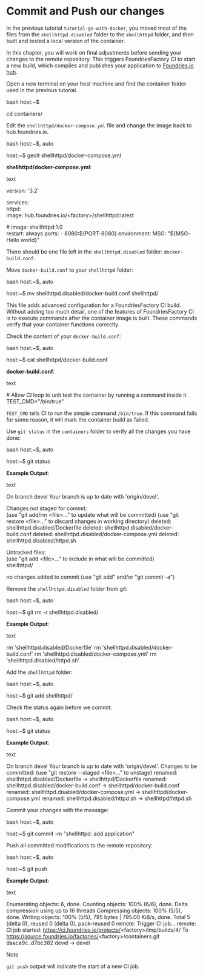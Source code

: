# Commit and Push our changes

In the previous tutorial `tutorial-gs-with-docker`, you moved most of
the files from the `shellhttpd.disabled` folder to the `shellhttpd`
folder, and then built and tested a local version of the container.

In this chapter, you will work on final adjustments before sending your
changes to the remote repository. This triggers FoundriesFactory CI to
start a new build, which compiles and publishes your application to
[Foundries.io hub](https://hub.foundries.io/).

Open a new terminal on your host machine and find the container folder
used in the previous tutorial.

bash host:~$

cd containers/

Edit the `shellhttpd/docker-compose.yml` file and change the image back
to hub.foundries.io.

bash host:~$, auto

host:~$ gedit shellhttpd/docker-compose.yml

**shellhttpd/docker-compose.yml**:

text

version: '3.2'

services:  
httpd:  
image: hub.foundries.io/&lt;factory&gt;/shellhttpd:latest

\# image: shellhttpd:1.0  
restart: always ports: - 8080:${PORT-8080} environment: MSG:
"${MSG-Hello world}"

There should be one file left in the `shellhttpd.disabled` folder:
`docker-build.conf`.

Move `docker-build.conf` to your `shellhttpd` folder:

bash host:~$, auto

host:~$ mv shellhttpd.disabled/docker-build.conf shellhttpd/

This file adds advanced configuration for a FoundriesFactory CI build.
Without adding too much detail, one of the features of FoundriesFactory
CI is to execute commands after the container image is built. These
commands verify that your container functions correctly.

Check the content of your `docker-build.conf`:

bash host:~$, auto

host:~$ cat shellhttpd/docker-build.conf

**docker-build.conf**:

text

\# Allow CI loop to unit test the container by running a command inside
it TEST\_CMD="/bin/true"

`TEST_CMD` tells CI to run the simple command `/bin/true`. If this
command fails for some reason, it will mark the container build as
failed.

Use `git status` in the `containers` folder to verify all the changes
you have done:

bash host:~$, auto

host:~$ git status

**Example Output**:

text

On branch devel Your branch is up to date with 'origin/devel'.

Changes not staged for commit:  
(use "git add/rm &lt;file&gt;..." to update what will be committed) (use
"git restore &lt;file&gt;..." to discard changes in working directory)
deleted: shellhttpd.disabled/Dockerfile deleted:
shellhttpd.disabled/docker-build.conf deleted:
shellhttpd.disabled/docker-compose.yml deleted:
shellhttpd.disabled/httpd.sh

Untracked files:  
(use "git add &lt;file&gt;..." to include in what will be committed)  
shellhttpd/

no changes added to commit (use "git add" and/or "git commit -a")

Remove the `shellhttpd.disabled` folder from git:

bash host:~$, auto

host:~$ git rm -r shellhttpd.disabled/

**Example Output**:

text

rm 'shellhttpd.disabled/Dockerfile' rm
'shellhttpd.disabled/docker-build.conf' rm
'shellhttpd.disabled/docker-compose.yml' rm
'shellhttpd.disabled/httpd.sh'

Add the `shellhttpd` folder:

bash host:~$, auto

host:~$ git add shellhttpd/

Check the status again before we commit:

bash host:~$, auto

host:~$ git status

**Example Output**:

text

On branch devel Your branch is up to date with 'origin/devel'. Changes
to be committed: (use "git restore --staged &lt;file&gt;..." to unstage)
renamed: shellhttpd.disabled/Dockerfile -&gt; shellhttpd/Dockerfile
renamed: shellhttpd.disabled/docker-build.conf -&gt;
shellhttpd/docker-build.conf renamed:
shellhttpd.disabled/docker-compose.yml -&gt;
shellhttpd/docker-compose.yml renamed: shellhttpd.disabled/httpd.sh
-&gt; shellhttpd/httpd.sh

Commit your changes with the message:

bash host:~$, auto

host:~$ git commit -m "shellhttpd: add application"

Push all committed modifications to the remote repository:

bash host:~$, auto

host:~$ git push

**Example Output**:

text

Enumerating objects: 6, done. Counting objects: 100% (6/6), done. Delta
compression using up to 16 threads Compressing objects: 100% (5/5),
done. Writing objects: 100% (5/5), 795 bytes | 795.00 KiB/s, done. Total
5 (delta 0), reused 0 (delta 0), pack-reused 0 remote: Trigger CI job...
remote: CI job started:
<https://ci.foundries.io/projects/>&lt;factory&gt;/lmp/builds/4/ To
<https://source.foundries.io/factories/>&lt;factory&gt;/containers.git
daaca9c..d7bc382 devel -&gt; devel

Note

`git push` output will indicate the start of a new CI job.
